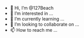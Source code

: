 - 👋 Hi, I’m @127Beach
- 👀 I’m interested in ...
- 🌱 I’m currently learning ...
- 💞️ I’m looking to collaborate on ...
- 📫 How to reach me ...

<!---
127Beach/127Beach is a ✨ special ✨ repository because its `README.md` (this file) appears on your GitHub profile.
You can click the Preview link to take a look at your changes.
--->
